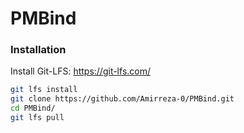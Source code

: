 # PMBind

### Installation
Install Git-LFS:
https://git-lfs.com/

```bash
git lfs install
git clone https://github.com/Amirreza-0/PMBind.git
cd PMBind/
git lfs pull
```
